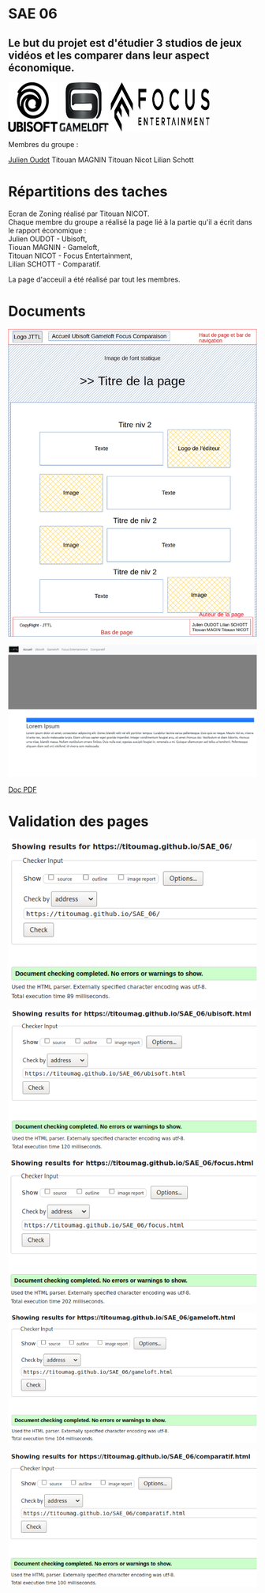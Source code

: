 # SAE 06




<h2>
Le but du projet est d'étudier 3 studios de jeux vidéos et les comparer dans leur aspect économique.
</h2>
<p float="left">
  <img src="https://raw.githubusercontent.com/titoumag/SAE_06/main/static/img/UbisoftLogo.png" alt="Ubisoft" width="100" height="100">
  <img src="https://raw.githubusercontent.com/titoumag/SAE_06/main/static/img/GameloftLogo.png" alt="GameLoft" width="100" height="100">
  <img src="https://raw.githubusercontent.com/titoumag/SAE_06/main/static/img/FocusEntertainmentLogo.png" alt="Focus" width="200" height="100">
</p>

Membres du groupe :

[Julien Oudot](mailto:julien.oudot03@edu.univ-fcomte.fr?subject=[GitHub])
Titouan MAGNIN 
Titouan Nicot 
Lilian Schott

# Répartitions des taches

Ecran de Zoning réalisé par Titouan NICOT.<br>
Chaque membre du groupe a réalisé la page lié à la partie qu'il a écrit dans le rapport économique :
<br>
Julien OUDOT - Ubisoft,
<br>
Tiouan MAGNIN - Gameloft,
<br>
Titouan NICOT - Focus Entertainment,
<br>
Lilian SCHOTT - Comparatif.
<br>

La page d'acceuil a été réalisé par tout les membres.

# Documents

![écran de zoning](doc/zoning.png)

![écran prototype](doc/prototype.png)

[Doc PDF](doc/JulienOUDOT_S1B2_SAE106_rapport_comparatif.pdf)

# Validation des pages 
![W3C Index](doc/w3c/w3cIndex.png)

![W3C Ubisoft](doc/w3c/w3cUbisoft.png)

![W3C Focus](doc/w3c/w3cFocus.png)

![W3C Gameloft](doc/w3c/w3cGameloft.png)

![W3C Comparatif](doc/w3c/w3cComparatif.png)
